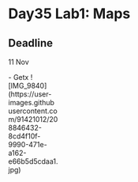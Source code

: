# Day35 Lab1: Maps


## Deadline
11 Nov

<div style="width: 20%; height: 20%">
- Getx ![IMG_9840](https://user-images.githubusercontent.com/91421012/208846432-8cd4f10f-9990-471e-a162-e66b5d5cdaa1.jpg)
